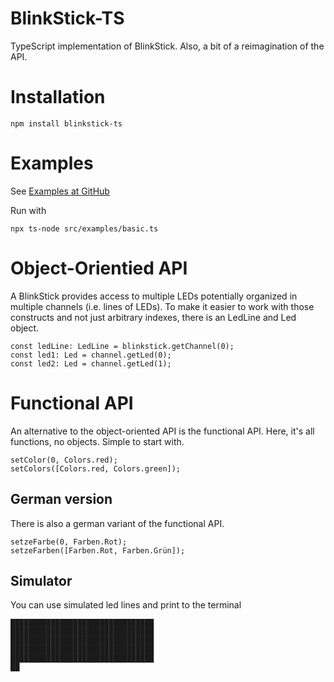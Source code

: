 
# BlinkStick-TS

TypeScript implementation of BlinkStick. Also, a bit of a reimagination of the API.

# Installation

```npm install blinkstick-ts```

# Examples

See [Examples at GitHub](https://github.com/jkopcsek/blinkstick-ts/tree/main/src/examples)

Run with 

```npx ts-node src/examples/basic.ts```

# Object-Orientied API 

A BlinkStick provides access to multiple LEDs potentially organized in multiple channels (i.e. lines of LEDs). 
To make it easier to work with those constructs and not just arbitrary indexes, there is an LedLine and Led object.

```
const ledLine: LedLine = blinkstick.getChannel(0);
const led1: Led = channel.getLed(0);
const led2: Led = channel.getLed(1);
```

# Functional API 

An alternative to the object-oriented API is the functional API. Here, it's all functions, no objects. Simple to start with.

```
setColor(0, Colors.red);
setColors([Colors.red, Colors.green]);
```

## German version

There is also a german variant of the functional API.

```
setzeFarbe(0, Farben.Rot);
setzeFarben([Farben.Rot, Farben.Grün]);
```

## Simulator 

You can use simulated led lines and print to the terminal

```
████████████████████████████████
████████████████████████████████
████████████████████████████████
████████████████████████████████
████████████████████████████████
██
```